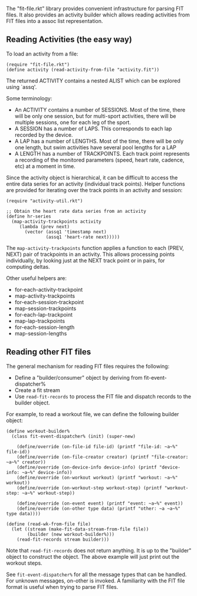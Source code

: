 The "fit-file.rkt" library provides convenient infrastructure for parsing FIT
files.  It also provides an activity builder which allows reading activities
from FIT files into a assoc list representation.

## Reading Activities (the easy way) ##

To load an activity from a file:

    (require "fit-file.rkt")
    (define activity (read-activity-from-file "activity.fit"))

The returned ACTIVITY contains a nested ALIST which can be explored using
`assq'.

Some terminology:

* An ACTIVITY contains a number of SESSIONS.  Most of the time, there will be
  only one session, but for multi-sport activities, there will be multiple
  sessions, one for each leg of the sport.
* A SESSION has a number of LAPS.  This corresponds to each lap recorded by
  the device.
* A LAP has a number of LENGTHS.  Most of the time, there will be only one
  length, but swim activities have several pool lengths for a LAP
* A LENGTH has a number of TRACKPOINTS.  Each track point represents a
  recording of the monitored parameters (speed, heart rate, cadence, etc) at a
  moment in time.

Since the activity object is hierarchical, it can be difficult to access the
entire data series for an activity (individual track points).  Helper functions
are provided for iterating over the track points in an activity and session:

    (require "activity-util.rkt")

    ;; Obtain the heart rate data series from an activity
    (define hr-series
      (map-activity-trackpoints activity
         (lambda (prev next)
           (vector (assq1 'timestamp next)
                   (assq1 'heart-rate next)))))

The `map-activity-trackpoints` function applies a function to each (PREV,
NEXT) pair of trackpoints in an activity.  This allows processing points
individually, by looking just at the NEXT track point or in pairs, for
computing deltas.

Other useful helpers are:

* for-each-activity-trackpoint
* map-activity-trackpoints
* for-each-session-trackpoint
* map-session-trackpoints
* for-each-lap-trackpoint
* map-lap-trackpoints
* for-each-session-length
* map-session-lengths

## Reading other FIT files ##

The general mechanism for reading FIT files requires the following:

* Define a "builder/consumer" object by deriving from fit-event-dispatcher%
* Create a fit stream
* Use `read-fit-records` to process the FIT file and dispatch records to the
builder object.

For example, to read a workout file, we can define the following builder
object:

    (define workout-builder% 
      (class fit-event-dispatcher% (init) (super-new)

        (define/override (on-file-id file-id) (printf "file-id: ~a~%" file-id))
        (define/override (on-file-creator creator) (printf "file-creator: ~a~%" creator))
        (define/override (on-device-info device-info) (printf "device-info: ~a~%" device-info))
        (define/override (on-workout workout) (printf "workout: ~a~%" workout))
        (define/override (on-workout-step workout-step) (printf "workout-step: ~a~%" workout-step))

        (define/override (on-event event) (printf "event: ~a~%" event))
        (define/override (on-other type data) (printf "other: ~a ~a~%" type data))))

    (define (read-wk-from-file file)
      (let ((stream (make-fit-data-stream-from-file file))
            (builder (new workout-builder%)))
        (read-fit-records stream builder)))

Note that `read-fit-records` does not return anything.  It is up to the
"builder" object to construct the object.  The above example will just print
out the workout steps.

See `fit-event-dispatcher%` for all the message types that can be handled.
For unknown messages, on-other is invoked.  A familiarity with the FIT file
format is useful when trying to parse FIT files.
